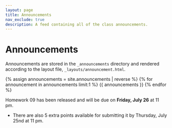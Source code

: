 ```yaml
---
layout: page
title: Announcements
nav_exclude: true
description: A feed containing all of the class announcements.
---
```


# Announcements

Announcements are stored in the `_announcements` directory and rendered according to the layout file, `_layouts/announcement.html`.

{% assign announcements = site.announcements | reverse %}
{% for announcement in announcements limit:1 %}
  {{ announcements }}
{% endfor %}

Homework 09 has been released and will be due on **Friday, July 26** at 11 pm.
  *  There are also 5 extra points available for submitting it by Thursday, July 25nd at 11 pm.

